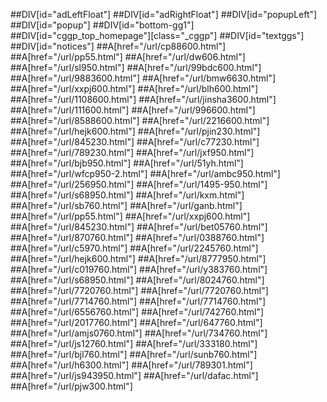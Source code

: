 
##DIV[id="adLeftFloat"]
##DIV[id="adRightFloat"]
##DIV[id="popupLeft"]
##DIV[id="popup"]
##DIV[id="bottom-gg1"]
##DIV[id="cggp_top_homepage"][class="_cggp"]
##DIV[id="textggs"]
##DIV[id="notices"]
##A[href="/url/cp88600.html"]
##A[href="/url/pp55.html"]
##A[href="/url/dw606.html"]
##A[href="/url/sl950.html"]
##A[href="/url/99bdc600.html"]
##A[href="/url/9883600.html"]
##A[href="/url/bmw6630.html"]
##A[href="/url/xxpj600.html"]
##A[href="/url/blh600.html"]
##A[href="/url/1108600.html"]
##A[href="/url/jinsha3600.html"]
##A[href="/url/111600.html"]
##A[href="/url/996600.html"]
##A[href="/url/8588600.html"]
##A[href="/url/2216600.html"]
##A[href="/url/hejk600.html"]
##A[href="/url/pjin230.html"]
##A[href="/url/845230.html"]
##A[href="/url/c77230.html"]
##A[href="/url/789230.html"]
##A[href="/url/jxf950.html"]
##A[href="/url/bjb950.html"]
##A[href="/url/51yh.html"]
##A[href="/url/wfcp950-2.html"]
##A[href="/url/ambc950.html"]
##A[href="/url/256950.html"]
##A[href="/url/1495-950.html"]
##A[href="/url/s68950.html"]
##A[href="/url/kxm.html"]
##A[href="/url/sb760.html"]
##A[href="/url/ganb.html"]
##A[href="/url/pp55.html"]
##A[href="/url/xxpj600.html"]
##A[href="/url/845230.html"]
##A[href="/url/bet05760.html"]
##A[href="/url/870760.html"]
##A[href="/url/0388760.html"]
##A[href="/url/c5970.html"]
##A[href="/url/2245760.html"]
##A[href="/url/hejk600.html"]
##A[href="/url/8777950.html"]
##A[href="/url/c019760.html"]
##A[href="/url/y383760.html"]
##A[href="/url/s68950.html"]
##A[href="/url/8024760.html"]
##A[href="/url/7720760.html"]
##A[href="/url/7720760.html"]
##A[href="/url/7714760.html"]
##A[href="/url/7714760.html"]
##A[href="/url/6556760.html"]
##A[href="/url/742760.html"]
##A[href="/url/2017760.html"]
##A[href="/url/647760.html"]
##A[href="/url/amjs0760.html"]
##A[href="/url/734760.html"]
##A[href="/url/js12760.html"]
##A[href="/url/333180.html"]
##A[href="/url/bjl760.html"]
##A[href="/url/sunb760.html"]
##A[href="/url/h6300.html"]
##A[href="/url/789301.html"]
##A[href="/url/js943950.html"]
##A[href="/url/dafac.html"]
##A[href="/url/pjw300.html"]
